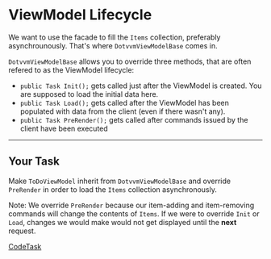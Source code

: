 ﻿# ViewModel Lifecycle

We want to use the facade to fill the `Items` collection, preferably asynchrounously. That's where `DotvvmViewModelBase` comes in.

`DotvvmViewModelBase` allows you to override three methods, that are often refered to as the ViewModel lifecycle:

- `public Task Init();` gets called just after the ViewModel is created. You are supposed to load the
initial data here.
- `public Task Load();` gets called after the ViewModel has been populated with data from the client (even if there
wasn't any).
- `public Task PreRender();` gets called after commands issued by the client have been executed

---

## Your Task

Make `ToDoViewModel` inherit from `DotvvmViewModelBase` and override `PreRender` in order to load the `Items` collection
asynchronously.

Note: We override `PreRender` because our item-adding and item-removing commands will change the contents of `Items`.
If we were to override `Init` or `Load`, changes we would make would not get displayed until the __next__ request.

[CodeTask](/resources/collections/viewmodel_lifecycle.csharp.csx)
